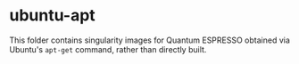 # ubuntu-apt

This folder contains singularity images for Quantum ESPRESSO
obtained via Ubuntu's `apt-get` command, rather than directly built.
